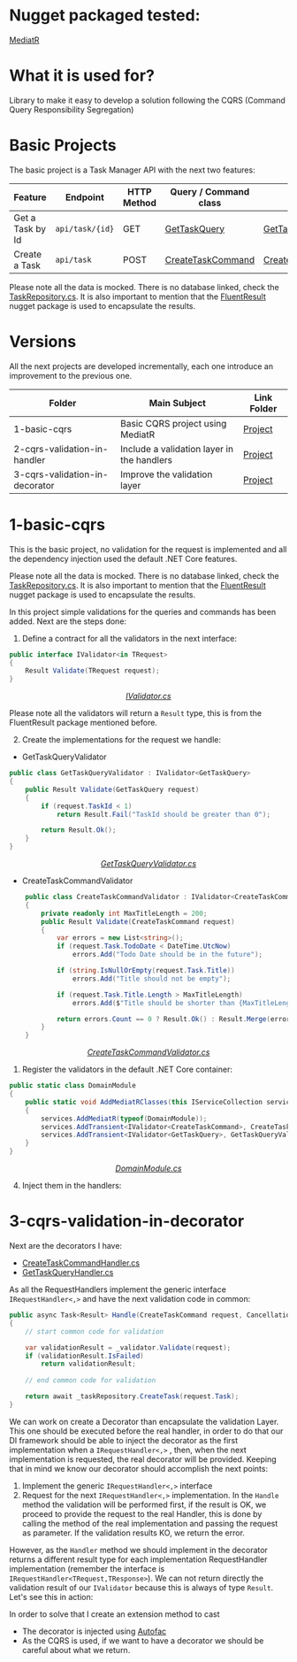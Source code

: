 # Nugget packaged tested:

[MediatR](https://github.com/jbogard/MediatR/wiki)

# What it is used for?

Library to make it easy to develop a solution following the CQRS (Command Query Responsibility Segregation)

# Basic Projects

The basic project is a Task Manager API with the next two features:

| Feature          | Endpoint        | HTTP Method | Query / Command class                                                                                                | Handler                                                                                                                            |
| ---------------- | --------------- | ----------- | -------------------------------------------------------------------------------------------------------------------- | ---------------------------------------------------------------------------------------------------------------------------------- |
| Get a Task by Id | `api/task/{id}` | GET         | [GetTaskQuery](./1-basic-cqrs/TaskManager/TaskManager.Domain/Operations/GetTaskQuery/GetTaskQuery.cs)                | [GetTaskQueryHandler](./1-basic-cqrs/TaskManager/TaskManager.Domain/Operations/GetTaskQuery/GetTaskQueryHandler.cs)                |
| Create a Task    | `api/task`      | POST        | [CreateTaskCommand](./1-basic-cqrs/TaskManager/TaskManager.Domain/Operations/CreateTaskCommand/CreateTaskCommand.cs) | [CreateTaskCommandHandler](./1-basic-cqrs/TaskManager/TaskManager.Domain/Operations/CreateTaskCommand/CreateTaskCommandHandler.cs) |

Please note all the data is mocked. There is no database linked, check the [TaskRepository.cs](./1-basic-cqrs/TaskManager/TaskManager.Repository/TaskRepository.cs). It is also important to mention that the [FluentResult](https://github.com/altmann/FluentResults) nugget package is used to encapsulate the results.

# Versions

All the next projects are developed incrementally, each one introduce an improvement to the previous one. 

| Folder                         | Main Subject                               | Link Folder                                             |
| ------------------------------ | ------------------------------------------ | ------------------------------------------------------- |
| 1-basic-cqrs                   | Basic CQRS project using MediatR           | [Project](./1-basic-cqrs/TaskManager/TaskManager)       |
| 2-cqrs-validation-in-handler   | Include a validation layer in the handlers | [Project](./2-cqrs-validation-in-handler/TaskManager)   |
| 3-cqrs-validation-in-decorator | Improve the validation layer               | [Project](./3-cqrs-validation-in-decorator/TaskManager) |

# 1-basic-cqrs

This is the basic project, no validation for the request is implemented and all the dependency injection used the default .NET Core features.

Please note all the data is mocked. There is no database linked, check the [TaskRepository.cs](./1-basic-cqrs/TaskManager/TaskManager.Repository/TaskRepository.cs). It is also important to mention that the [FluentResult](https://github.com/altmann/FluentResults) nugget package is used to encapsulate the results.

In this project simple validations for the queries and commands has been added. Next are the steps done:

1. Define a contract for all the validators in the next interface:

<!-- START CODE --Interface IValidator --PATH ./2-cqrs-validation-in-handler/TaskManager/TaskManager.Domain/Operations/IValidator.cs -->
```csharp
public interface IValidator<in TRequest>
{
    Result Validate(TRequest request);
}
```
<!-- END CODE -->

<p align="center">
    <a href="./2-cqrs-validation-in-handler/TaskManager/TaskManager.Domain/Operations/IValidator.cs"><i>IValidator.cs</i></a>
</p>

Please note all the validators will return a `Result` type, this is from the FluentResult package mentioned before.

2. Create the implementations for the request we handle: 

* GetTaskQueryValidator

```csharp
public class GetTaskQueryValidator : IValidator<GetTaskQuery>
{
    public Result Validate(GetTaskQuery request)
    {
        if (request.TaskId < 1)
            return Result.Fail("TaskId should be greater than 0");

        return Result.Ok();
    }
}
```

<p align="center">
    <a href="./2-cqrs-validation-in-handler/TaskManager/TaskManager.Domain/Operations/GetTaskQuery/GetTaskQueryValidator.cs"><i>GetTaskQueryValidator.cs</i></a>
</p>

* CreateTaskCommandValidator

```csharp
    public class CreateTaskCommandValidator : IValidator<CreateTaskCommand>
    {
        private readonly int MaxTitleLength = 200;
        public Result Validate(CreateTaskCommand request)
        {
            var errors = new List<string>();
            if (request.Task.TodoDate < DateTime.UtcNow)
                errors.Add("Todo Date should be in the future");

            if (string.IsNullOrEmpty(request.Task.Title))
                errors.Add("Title should not be empty");

            if (request.Task.Title.Length > MaxTitleLength)
                errors.Add($"Title should be shorter than {MaxTitleLength}");

            return errors.Count == 0 ? Result.Ok() : Result.Merge(errors.Select(x => Result.Fail(x)).ToArray());
        }
    }
```

<p align="center">
    <a href="./2-cqrs-validation-in-handler/TaskManager/TaskManager.Domain/Operations/CreateTaskCommand/CreateTaskCommandValidator.cs"><i>CreateTaskCommandValidator.cs</i></a>
</p>

1. Register the validators in the default .NET Core container:

```csharp
public static class DomainModule
{
    public static void AddMediatRClasses(this IServiceCollection services)
    {
        services.AddMediatR(typeof(DomainModule));
        services.AddTransient<IValidator<CreateTaskCommand>, CreateTaskCommandValidator>();
        services.AddTransient<IValidator<GetTaskQuery>, GetTaskQueryValidator>();
    }
}
```
<p align="center">
    <a href="./2-cqrs-validation-in-handler/TaskManager/TaskManager.Domain/DomainModule.cs"><i>DomainModule.cs</i></a>
</p>


4. Inject them in the handlers:


# 3-cqrs-validation-in-decorator   

Next are the decorators I have:
* [CreateTaskCommandHandler.cs](./3-cqrs-validation-in-decorator/TaskManager/TaskManager.Domain/Operations/CreateTaskCommand/CreateTaskCommandHandler.cs)
* [GetTaskQueryHandler.cs](./3-cqrs-validation-in-decorator/TaskManager/TaskManager.Domain/Operations/GetTaskQuery/GetTaskQueryHandler.cs)

As all the RequestHandlers implement the generic interface `IRequestHandler<,>` and have the next validation code in common:

<!-- START CODE --Line 21 --PATH ./2-cqrs-validation-in-handler/TaskManager/TaskManager.Domain/Operations/CreateTaskCommand/CreateTaskCommandHandler.cs -->
```csharp
public async Task<Result> Handle(CreateTaskCommand request, CancellationToken cancellationToken)
{
    // start common code for validation

    var validationResult = _validator.Validate(request);
    if (validationResult.IsFailed)
        return validationResult;
    
    // end common code for validation

    return await _taskRepository.CreateTask(request.Task);
}
```
<!-- END CODE -->
  
We can work on create a Decorator than encapsulate the validation Layer. This one should be executed before the real handler, in order to do that our DI framework should be able to inject the decorator as the first implementation when a `IRequestHandler<,>` , then, when the next implementation is requested, the real decorator will be provided. Keeping that in mind we know our decorator should accomplish the next points:

1. Implement the generic `IRequestHandler<,>` interface
2. Request for the next `IRequestHandler<,>` implementation. In the `Handle` method the validation will be performed first, if the result is OK, we proceed to provide the request to the real Handler, this is done by calling the method of the real implementation and passing the request as parameter. If the validation results KO, we return the error. 

However, as the `Handler` method we should implement in the decorator returns a different result type for each implementation RequestHandler implementation (remember the interface is `IRequestHandler<TRequest,TResponse>`). We can not return directly the validation result of our `IValidator` because this is always of type `Result`. Let's see this in action:

<!-- TODO: Post the code of GetTaskQuery -->
<!-- TODO: Post the code of CreateTaskCommand -->

<!-- Then explains the result types, explain the only problems is for the queries which return a type value attached to the Result. Then explain how you can solve that with reflection  -->

In order to solve that I create an extension method to cast 

* The decorator is injected using [Autofac](https://autofaccn.readthedocs.io/en/latest/integration/aspnetcore.html)
* As the CQRS is used, if we want to have a decorator we should be careful about what we return.

<!-- # 4-cqrs-mapping-dto-in-controller  -->

<!-- # 5-cqrs-mapping-in-decorator       -->